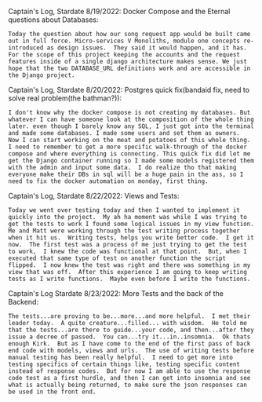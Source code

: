 Captain's Log, Stardate 8/19/2022: Docker Compose and the Eternal questions about Databases:

    Today the question about how our song request app would be built came out in full force. Micro-services V Monoliths, module one concepts re-introduced as design issues.  They said it would happen, and it has.  For the scope of this project keeping the accounts and the request features inside of a single django architecture makes sense. We just hope that the two DATABASE_URL definitions work and are accessible in the Django project.


Captain's Log, Stardate 8/20/2022: Postgres quick fix(bandaid fix, need to solve real problem(the bathman?)):

    I don't know why the docker compose is not creating my databases. But whatever I can have someone look at the composition of the whole thing later. even though I barely know any SQL, I just got into the terminal and made some databases. I made some users and set them as owners.  Now I can start working on the meat and potatoes of this whole thing.  I need to remember to get a more specific walk-through of the docker compose and where everything is connecting. This quick fix did let me get the Django container running so I made some models registered them with the admin and input some data.  I do realize tho that making everyone make their DBs in sql will be a huge pain in the ass, so I need to fix the docker automation on monday, first thing.


Captain's Log, Stardate 8/22/2022: Views and Tests:

    Today we went over testing today and then I wanted to implement it quickly into the project.  My ah ha moment was while I was trying to get the tests to work I found some logical issues in my view function.  Me and Matt were working through the test writing process together when it hit us.  Writing tests, helps you write better code.  I get it now.  The first test was a process of me just trying to get the test to work,  I knew the code was functional at that point.  But, when I executed that same type of test on another function the script flipped.  I now knew the test was right and there was something in my view that was off.  After this experience I am going to keep writing tests as I write functions.  Maybe even before I write the functions.


Captain's Log Stardate 8/23/2022: More Tests and the back of the Backend: 

    The tests...are proving to be...more...and more helpful.  I met their leader today.  A quite creature...filled... with wisdom.  He told me that the tests...are there to guide...your code, and then...after they issue a decree of passed.  You can...try it...in..insomnia.  Ok thats enough Kirk.  But as I have come to the end of the first pass of back end code with models, views and urls.  The use of writing tests before manual testing has been really helpful.  I need to get more into testing specifics of certain things like, testing specific content instead of response codes.  But for now I am able to use the response code test as a first hurdle, and then I can get into insomnia and see what is actually being returned, to make sure the json responses can be used in the front end.

